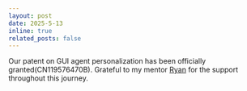 ```yaml
---
layout: post
date: 2025-5-13
inline: true
related_posts: false
---
```


Our patent on GUI agent personalization has been officially granted(CN119576470B). Grateful to my mentor [Ryan](https://www.linkedin.com/in/yongliangryanma/) for the support throughout this journey.
